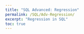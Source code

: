 ```yaml
---
title: "SQL Advanced: Regression"
permalink: /SQL/Adv-Regression/
excerpt: "Regression in SQL"
toc: true
---
```



